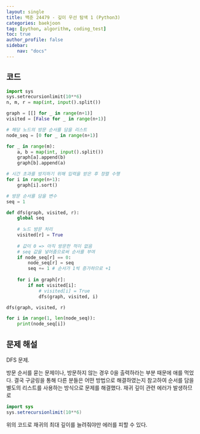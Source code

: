 ```yaml
---
layout: single
title: 백준 24479 - 깊이 우선 탐색 1 (Python3)
categories: baekjoon
tag: [python, algorithm, coding_test]
toc: true 
author_profile: false
sidebar:
    nav: "docs"
---
```


## 코드

```python
import sys
sys.setrecursionlimit(10**6)
n, m, r = map(int, input().split())

graph = [[] for _ in range(n+1)]
visited = [False for _ in range(n+1)]

# 해당 노드의 방문 순서를 담을 리스트
node_seq = [0 for _ in range(n+1)]

for _ in range(m):
    a, b = map(int, input().split())
    graph[a].append(b)
    graph[b].append(a)

# 시간 초과를 방지하기 위해 입력을 받은 후 정렬 수행
for i in range(n+1):
    graph[i].sort()

# 방문 순서를 담을 변수
seq = 1

def dfs(graph, visited, r):
    global seq
    
    # 노드 방문 처리
    visited[r] = True
    
    # 값이 0 => 아직 방문한 적이 없음
    # seq 값을 넣어줌으로써 순서를 부여
    if node_seq[r] == 0:
        node_seq[r] = seq
        seq += 1 # 순서가 1씩 증가하므로 +1
    
    for i in graph[r]:
        if not visited[i]:
            # visited[i] = True
            dfs(graph, visited, i)

dfs(graph, visited, r)

for i in range(1, len(node_seq)):
    print(node_seq[i])
```



## 문제 해설

DFS 문제.

방문 순서를 묻는 문제이나, 방문하지 않는 경우 0을 출력하라는 부분 때문에 애를 먹었다. 결국 구글링을 통해 다른 분들은 어떤 방법으로 해결하였는지 참고하여 순서를 담을 별도의 리스트를 사용하는 방식으로 문제를 해결했다. 재귀 깊이 관련 에러가 발생하므로 

```java
import sys
sys.setrecursionlimit(10**6)
```

위의 코드로 재귀의 최대 깊이를 늘려줘야만 에러를 피할 수 있다.
